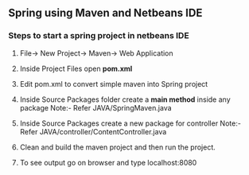 ## Spring using Maven and Netbeans IDE

### Steps to start a spring project in netbeans IDE

1. File-> New Project-> Maven-> Web Application

2. Inside Project Files open **pom.xml** 

3. Edit pom.xml to convert simple maven into Spring project

4. Inside Source Packages folder create a **main method** inside any package
   Note:- Refer JAVA/SpringMaven.java
 
5. Inside Source Packages create a new package for controller
   Note:- Refer JAVA/controller/ContentController.java
   
6. Clean and build the maven project and then run the project. 

7. To see output go on browser and type localhost:8080
 
